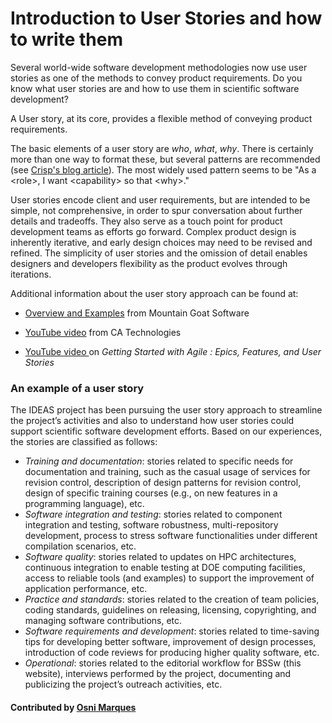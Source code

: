 # Introduction to User Stories and how to write them

<!--- deck start --->
Several world-wide software development methodologies now use user stories as one of the methods to convey product requirements. Do you know what user stories are and how to use them in scientific software development?
<!--- deck end --->


A User story, at its core, provides a flexible method of conveying product requirements. 

The basic elements of a user story are  *who*, *what*, *why*. There is certainly more than one way to format these, but several patterns are recommended  (see [Crisp's blog article](https://blog.crisp.se/2014/09/25/david-evans/as-a-i-want-so-that-considered-harmful)). 
The most widely used pattern seems to be "As a \<role\>, I want \<capability\> so that \<why\>."

User stories encode client and user requirements, but are intended to be simple, not comprehensive, in order to  spur conversation about further details and tradeoffs.  They also serve as a touch point for product development teams as efforts go forward.  Complex product design is inherently iterative, and early design choices may need  to be revised and refined.  The simplicity of user stories and the omission of detail enables designers and developers flexibility as the product evolves through iterations.

Additional information about the user story approach can be found at:

<ul>
<li><p><a href="https://www.mountaingoatsoftware.com/agile/user-stories"> Overview and Examples</a> from Mountain Goat Software</p></li>
<li><p><a href="https://www.youtube.com/watch?v=tKSUokG3Y0w"> YouTube video</a> from CA Technologies</p></li>
<li><p><a href="https://www.google.com/url?sa=t&rct=j&q=&esrc=s&source=video&cd=1&cad=rja&uact=8&ved=0ahUKEwjs6faQ0O3VAhWKqFQKHZp7DpQQtwIIKDAA&url=https%3A%2F%2Fwww.youtube.com%2Fwatch%3Fv%3DZ8YLL_Wi66A&usg=AFQjCNEBUa2zSbgqd35dO1vZ0bkTX5Zv6w"> YouTube video </a> on <i>Getting Started with Agile : Epics, Features, and User Stories</i></p></li>
  </ul>

### An example of a user story

The IDEAS project has been pursuing the user story approach to streamline the project’s activities and  also to understand how user stories could support scientific software development efforts. Based on our experiences, the stories are classified as follows:
- *Training and documentation*: stories related to specific needs for documentation and training, such as the casual usage of services for revision control, description of design patterns for revision control, design of specific training courses (e.g., on new features in a programming language), etc.
- *Software integration and testing*: stories related to component integration and testing, software robustness, multi-repository development, process to stress software functionalities under different compilation scenarios, etc.
- *Software quality*: stories related to updates on HPC architectures, continuous integration to enable testing at DOE computing facilities, access to reliable tools (and examples) to support the improvement of application performance, etc.
- *Practice and standards*: stories related to the creation of team policies, coding standards, guidelines on releasing, licensing, copyrighting, and managing software contributions, etc.
- *Software requirements and development*: stories related to time-saving tips for developing better software, improvement of design processes, introduction of code reviews for producing higher quality software, etc.
- *Operational*: stories related to the editorial workflow for BSSw (this website), interviews performed  by the project, documenting and publicizing the project’s outreach activities, etc.

#### Contributed by [Osni Marques](https://github.com/oamarques)

<!---
Publish: yes
Categories: Planning
Topics: Requirements
Tags: requirements
Level: 2
Prerequisites: defaults
Aggregate: none
--->
